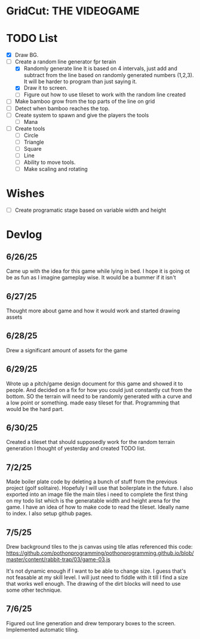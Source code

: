 # GridCut: THE VIDEOGAME

# TODO List
- [X] Draw BG.
- [ ] Create a random line generator fpr terain
    - [X] Randomly generate line
        It is based on 4 intervals, just add and subtract from the line based on randomly generated numbers (1,2,3). It will be harder to program than just saying it.
    - [X] Draw it to screen.
    - [ ] Figure out how to use tileset to work with the random line created
- [ ] Make bamboo grow from the top parts of the line on grid
- [ ] Detect when bamboo reaches the top.
- [ ] Create system to spawn and give the players the tools
    - [ ] Mana
- [ ] Create tools
    - [ ] Circle
    - [ ] Triangle
    - [ ] Square
    - [ ] Line
    - [ ] Ability to move tools.
    - [ ] Make scaling and rotating
# Wishes
- [ ] Create programatic stage based on variable width and height

# Devlog
## 6/26/25
Came up with the idea for this game while lying in bed. I hope it is going ot be as fun as I imagine gameplay wise. It would be a bummer if it isn't
## 6/27/25
Thought more about game and how it would work and started drawing assets
## 6/28/25 
Drew a significant amount of assets for the game
## 6/29/25
Wrote up a pitch/game design document for this game and showed it to people. And decided on a fix for how you could just constantly cut from the bottom. SO the terrain will need to be randomly generated with a curve and a low point or something. made easy tileset for that. Programming that would be the hard part.
## 6/30/25
Created a tileset that should supposedly work for the random terrain generation I thought of yesterday and created TODO list.
## 7/2/25
Made boiler plate code by deleting a bunch of stuff from the previous project (golf solitaire). Hopefuly I will use that boilerplate in the future. I also exported into an image file the main tiles i need to complete the first thing on my todo list which is the generatable width and height arena for the game. I have an idea of how to make code to read the tileset. Ideally name to index.
I also setup github pages.
## 7/5/25
Drew background tiles to the js canvas using tile atlas referenced this code:
https://github.com/pothonprogramming/pothonprogramming.github.io/blob/master/content/rabbit-trap/03/game-03.js

It's not dynamic enough if I want to be able to change size. I guess that's not feasable at my skill level. I will just need to fiddle with it till I find a size that works well enough.
The drawing of the dirt blocks will need to use some other technique.
## 7/6/25 
Figured out line generation and drew temporary boxes to the screen. Implemented automatic tiling.